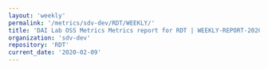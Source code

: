 ```yaml
---
layout: 'weekly'
permalink: '/metrics/sdv-dev/RDT/WEEKLY/'
title: 'DAI Lab OSS Metrics Metrics report for RDT | WEEKLY-REPORT-2020-02-09'
organization: 'sdv-dev'
repository: 'RDT'
current_date: '2020-02-09'
---
```

